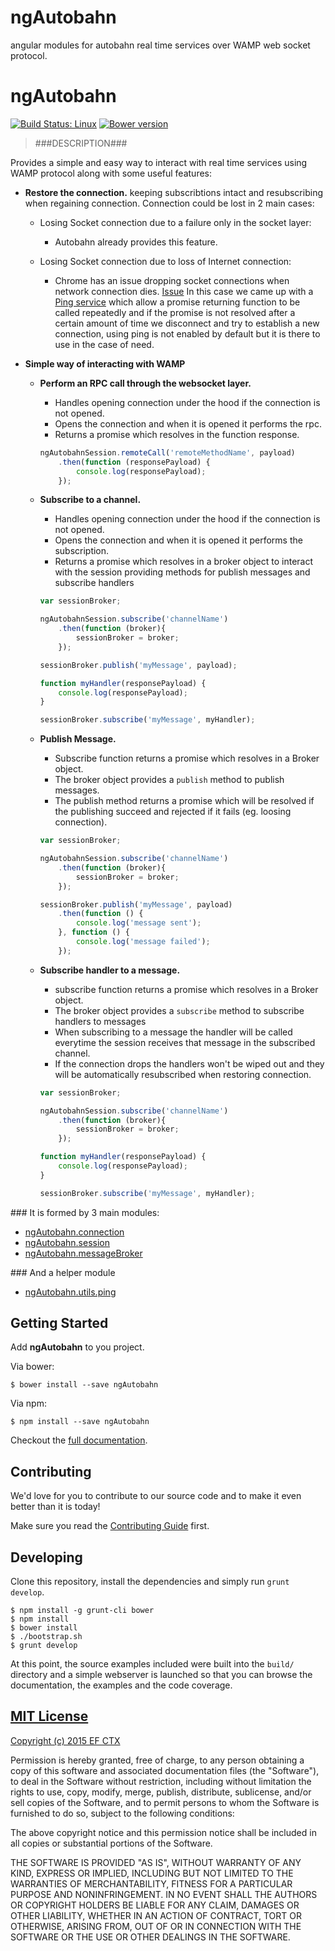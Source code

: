 # ngAutobahn
angular modules for autobahn real time services over WAMP web socket protocol.

# ngAutobahn
[![Build Status: Linux](http://img.shields.io/travis/ef-ctx/ngAutobahn/master.svg?style=flat-square)](https://travis-ci.org/ef-ctx/ngAutobahn)
[![Bower version](http://img.shields.io/bower/v/ngAutobahn.svg?style=flat-square)](git@github.com:ef-ctx/ngAutobahn.git)

> ###DESCRIPTION###

Provides a simple and easy way to interact with real time services using WAMP protocol along with some useful features:

* **Restore the connection.** keeping subscribtions intact and resubscribing when regaining connection. Connection could be lost in 2 main cases:

  * Losing Socket connection due to a failure only in the socket layer:
    * Autobahn already provides this feature.

  * Losing Socket connection due to loss of Internet connection:
    * Chrome has an issue dropping socket connections when network connection dies. [Issue](https://code.google.com/p/chromium/issues/detail?id=76358)
      In this case we came up with a [Ping service](https://github.com/ef-ctx/ngAutobahn/tree/master/src/lib/ngAutobahn/utils/ping)
      which allow a promise returning function to be called repeatedly
      and if the promise is not resolved after a certain amount of time we disconnect and try to establish a new connection,
      using ping is not enabled by default but it is there to use in the case of need.

* **Simple way of interacting with WAMP**

  * **Perform an RPC call through the websocket layer.**
    * Handles opening connection under the hood if the connection is not opened.
    * Opens the connection and when it is opened it performs the rpc.
    * Returns a promise which resolves in the function response.

    ```javascript
    ngAutobahnSession.remoteCall('remoteMethodName', payload)
        .then(function (responsePayload) {
            console.log(responsePayload);
        });
    ```

  * **Subscribe to a channel.**
    * Handles opening connection under the hood if the connection is not opened.
    * Opens the connection and when it is opened it performs the subscription.
    * Returns a promise which resolves in a broker object to interact with the
      session providing methods for publish messages and subscribe handlers

    ```javascript
    var sessionBroker;

    ngAutobahnSession.subscribe('channelName')
        .then(function (broker){
            sessionBroker = broker;
        });

    sessionBroker.publish('myMessage', payload);

    function myHandler(responsePayload) {
        console.log(responsePayload);
    }

    sessionBroker.subscribe('myMessage', myHandler);
    ```

  * **Publish Message.**
    * Subscribe function returns a promise which resolves in a Broker object.
    * The broker object provides a `publish` method to publish messages.
    * The publish method returns a promise which will be resolved if the publishing succeed and rejected if it fails (eg. loosing connection).

    ```javascript
    var sessionBroker;

    ngAutobahnSession.subscribe('channelName')
        .then(function (broker){
            sessionBroker = broker;
        });

    sessionBroker.publish('myMessage', payload)
        .then(function () {
            console.log('message sent');
        }, function () {
            console.log('message failed');
        });
    ```

  * **Subscribe handler to a message.**
    * subscribe function returns a promise which resolves in a Broker object.
    * The broker object provides a `subscribe` method to subscribe handlers to messages
    * When subscribing to a message the handler will be called everytime the session receives that message in the subscribed channel.
    * If the connection drops the handlers won't be wiped out and they will be automatically resubscribed when restoring connection.

    ```javascript
    var sessionBroker;

    ngAutobahnSession.subscribe('channelName')
        .then(function (broker){
            sessionBroker = broker;
        });

    function myHandler(responsePayload) {
        console.log(responsePayload);
    }

    sessionBroker.subscribe('myMessage', myHandler);
    ```

### It is formed by 3 main modules:

* [ngAutobahn.connection](https://github.com/ef-ctx/ngAutobahn/tree/master/src/lib/ngAutobahn/connection)
* [ngAutobahn.session](https://github.com/ef-ctx/ngAutobahn/tree/master/src/lib/ngAutobahn/session)
* [ngAutobahn.messageBroker](https://github.com/ef-ctx/ngAutobahn/tree/master/src/lib/ngAutobahn/messageBroker)

### And a helper module
* [ngAutobahn.utils.ping](https://github.com/ef-ctx/ngAutobahn/tree/master/src/lib/ngAutobahn/utils/ping)

## Getting Started

Add **ngAutobahn** to you project.

Via bower:

```
$ bower install --save ngAutobahn
```

Via npm:

```
$ npm install --save ngAutobahn
```

Checkout the [full documentation](https://github.com/ef-ctx/ngAutobahn).


## Contributing

We'd love for you to contribute to our source code and to make it even better than it is today!

Make sure you read the [Contributing Guide](CONTRIBUTING.md) first.


## Developing

Clone this repository, install the dependencies and simply run `grunt develop`.

```
$ npm install -g grunt-cli bower
$ npm install
$ bower install
$ ./bootstrap.sh
$ grunt develop
```

At this point, the source examples included were built into the `build/` directory and a simple webserver is launched so
that you can browse the documentation, the examples and the code coverage.


## [MIT License](LICENSE)

[Copyright (c) 2015 EF CTX](https://raw.githubusercontent.com/EFEducationFirstMobile/oss/master/LICENSE)

Permission is hereby granted, free of charge, to any person obtaining a copy of
this software and associated documentation files (the "Software"), to deal in
the Software without restriction, including without limitation the rights to
use, copy, modify, merge, publish, distribute, sublicense, and/or sell copies of
the Software, and to permit persons to whom the Software is furnished to do so,
subject to the following conditions:

The above copyright notice and this permission notice shall be included in all
copies or substantial portions of the Software.

THE SOFTWARE IS PROVIDED "AS IS", WITHOUT WARRANTY OF ANY KIND, EXPRESS OR
IMPLIED, INCLUDING BUT NOT LIMITED TO THE WARRANTIES OF MERCHANTABILITY, FITNESS
FOR A PARTICULAR PURPOSE AND NONINFRINGEMENT. IN NO EVENT SHALL THE AUTHORS OR
COPYRIGHT HOLDERS BE LIABLE FOR ANY CLAIM, DAMAGES OR OTHER LIABILITY, WHETHER
IN AN ACTION OF CONTRACT, TORT OR OTHERWISE, ARISING FROM, OUT OF OR IN
CONNECTION WITH THE SOFTWARE OR THE USE OR OTHER DEALINGS IN THE SOFTWARE.
